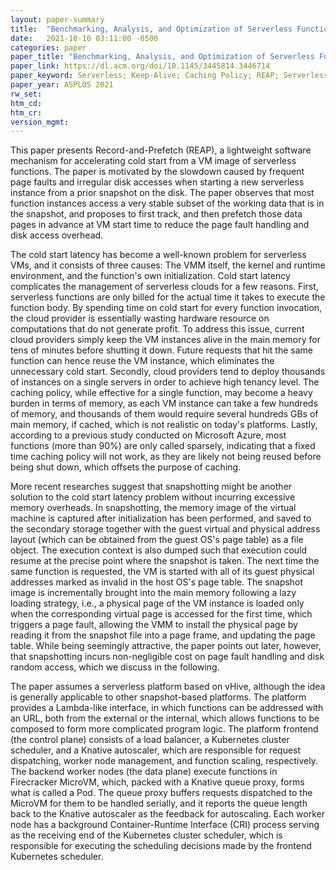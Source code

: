```yaml
---
layout: paper-summary
title:  "Benchmarking, Analysis, and Optimization of Serverless Function Snapshots"
date:   2021-10-10 03:11:00 -0500
categories: paper
paper_title: "Benchmarking, Analysis, and Optimization of Serverless Function Snapshots"
paper_link: https://dl.acm.org/doi/10.1145/3445814.3446714
paper_keyword: Serverless; Keep-Alive; Caching Policy; REAP; Serverless Snapshot
paper_year: ASPLOS 2021
rw_set:
htm_cd:
htm_cr:
version_mgmt:
---
```


This paper presents Record-and-Prefetch (REAP), a lightweight software mechanism for accelerating cold start from a 
VM image of serverless functions. The paper is motivated by the slowdown caused by frequent page faults and irregular
disk accesses when starting a new serverless instance from a prior snapshot on the disk. 
The paper observes that most function instances access a very stable subset of the working data that is in the snapshot,
and proposes to first track, and then prefetch those data pages in advance at VM start time to reduce the page 
fault handling and disk access overhead.

The cold start latency has become a well-known problem for serverless VMs, and it consists of three causes: The 
VMM itself, the kernel and runtime environment, and the function's own initialization.
Cold start latency complicates the management of serverless clouds for a few reasons. 
First, serverless functions are only billed for the actual time it takes to execute the function body. By spending
time on cold start for every function invocation, the cloud provider is essentially wasting hardware resource on 
computations that do not generate profit.
To address this issue, current cloud providers simply keep the VM instances alive in the main memory for tens of 
minutes before shutting it down. Future requests that hit the same function can hence reuse the VM instance, which
eliminates the unnecessary cold start.
Secondly, cloud providers tend to deploy thousands of instances on a single servers in order to achieve high tenancy 
level. The caching policy, while effective for a single function, may become a heavy burden in terms of memory, as 
each VM instance can take a few hundreds of memory, and thousands of them would require several hundreds GBs of main
memory, if cached, which is not realistic on today's platforms.
Lastly, according to a previous study conducted on Microsoft Azure, most functions (more than 90%) are only called 
sparsely, indicating that a fixed time caching policy will not work, as they are likely not being reused before 
being shut down, which offsets the purpose of caching.

More recent researches suggest that snapshotting might be another solution to the cold start latency problem without
incurring excessive memory overheads. In snapshotting, the memory image of the virtual machine is captured
after initialization has been performed, and saved to the secondary storage together with the guest virtual and physical
address layout (which can be obtained from the guest OS's page table) as a file object. The execution context is also
dumped such that execution could resume at the precise point where the snapshot is taken.
The next time the same function is requested, the VM is started with all of its guest physical addresses marked as 
invalid in the host OS's page table. The snapshot image is incrementally brought into the main memory following a 
lazy loading strategy, i.e., a physical page of the VM instance is loaded only when the corresponding virtual 
page is accessed for the first time, which triggers a page fault, allowing the VMM to install the physical page
by reading it from the snapshot file into a page frame, and updating the page table. 
While being seemingly attractive, the paper points out later, however, that snapshotting incurs non-negligible cost
on page fault handling and disk random access, which we discuss in the following.

The paper assumes a serverless platform based on vHive, although the idea is generally applicable
to other snapshot-based platforms. The platform provides a Lambda-like interface, in which functions can be addressed
with an URL, both from the external or the internal, which allows functions to be composed to form more complicated
program logic. The platform frontend (the control plane) consists of a load balancer, a Kubernetes cluster scheduler, 
and a Knative autoscaler, which are responsible for request dispatching, worker node management, and function scaling, 
respectively. 
The backend worker nodes (the data plane) execute functions in Firecracker MicroVM, which, packed with a Knative queue 
proxy, forms what is called a Pod. The queue proxy buffers requests dispatched to the MicroVM for them to be handled 
serially, and it reports the queue length back to the Knative autoscaler as the feedback for autoscaling.
Each worker node has a background Container-Runtime Interface (CRI) process serving as the receiving end of the 
Kubernetes cluster scheduler, which is responsible for executing the scheduling decisions made by the frontend
Kubernetes scheduler. 
